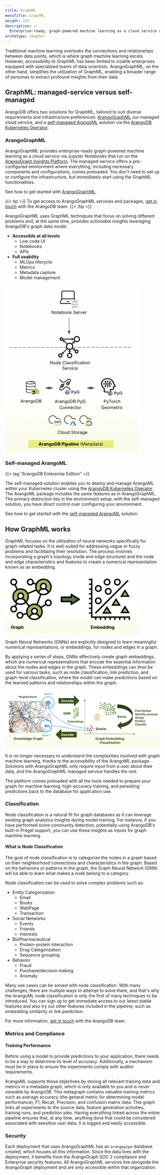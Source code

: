 ```yaml
---
title: GraphML
menuTitle: GraphML
weight: 125
description: >-
  Enterprise-ready, graph-powered machine learning as a cloud service or self-managed
archetype: chapter
---
```

Traditional machine learning overlooks the connections and relationships
between data points, which is where graph machine learning excels. However,
accessibility to GraphML has been limited to sizable enterprises equipped with
specialized teams of data scientists. ArangoGraphML, on the other hand,
simplifies the utilization of GraphML, enabling a broader range of personas to
extract profound insights from their data.

## GraphML: managed-service versus self-managed

ArangoDB offers two solutions for GraphML, tailored to suit diverse requirements
and infrastructure preferences: [ArangoGraphML](getting-started-with-arangographml.md)
our managed cloud service, and a [self-managed ArangoML](arangoml-self-managed.md)
solution via the [ArangoDB Kubernetes Operator](https://github.com/arangodb/kube-arangodb).

### ArangoGraphML

ArangoGraphML provides enterprise-ready graph-powered machine learning as a
cloud service via Jupyter Notebooks that run on the
[ArangoGraph Insights Platform](https://dashboard.arangodb.cloud/home?utm_source=docs&utm_medium=cluster_pages&utm_campaign=docs_traffic).
The managed-service offers a pre-configured environment where everything,
including necessary components and configurations, comes preloaded. You don't
need to set up or configure the infrastructure, but immediately start using the
GraphML functionalities.

See how to get started with [ArangoGraphML](getting-started-with-arangographml.md).

{{< tip >}}
To get access to ArangoGraphML services and packages,
[get in touch](https://www.arangodb.com/contact/)
with the ArangoDB team.
{{< /tip >}}

ArangoGraphML uses GraphML techniques that focus on solving different problems
and, at the same time, provides actionable insights leveraging ArangoDB's graph
data model.

- **Accessible at all levels**
  - Low code UI
  - Notebooks
  - APIs
- **Full usability**
  - MLOps lifecycle
  - Metrics
  - Metadata capture
  - Model management

![ArangoGraphML Pipeline](../../../images/ArangoGraphML_Pipeline.png)

### Self-managed ArangoML

{{< tag "ArangoDB Enterprise Edition" >}}

The self-managed solution enables you to deploy and manage ArangoML within your
Kubernetes cluster using the [ArangoDB Kubernetes Operator](https://github.com/arangodb/kube-arangodb).
The ArangoML package includes the same features as in ArangoGraphML.
The primary distinction lies in the environment setup: with the self-managed
solution, you have direct control over configuring your environment.

See how to get started with the [self-managed ArangoML](arangoml-self-managed.md)
solution.

## How GraphML works

GraphML focuses on the utilization of neural networks specifically for
graph-related tasks. It is well-suited for addressing vague or fuzzy problems
and facilitating their resolution. The process involves incorporating a graph's
topology (node and edge structure) and the node and edge characteristics and
features to create a numerical representation known as an embedding.

![GraphML Embeddings](../../../images/GraphML-Embeddings.webp)

Graph Neural Networks (GNNs) are explicitly designed to learn meaningful
numerical representations, or embeddings, for nodes and edges in a graph.

By applying a series of steps, GNNs effectively create graph embeddings,
which are numerical representations that encode the essential information
about the nodes and edges in the graph. These embeddings can then be used
for various tasks, such as node classification, link prediction, and
graph-level classification, where the model can make predictions based on the
learned patterns and relationships within the graph.

![GraphML Workflow](../../../images/GraphML-How-it-works.webp)

It is no longer necessary to understand the complexities involved with graph
machine learning, thanks to the accessibility of the ArangoML package.
Solutions with ArangoGraphML only require input from a user about
their data, and the ArangoGraphML managed service handles the rest.

The platform comes preloaded with all the tools needed to prepare your graph
for machine learning, high-accuracy training, and persisting predictions back
to the database for application use.

### Classification

Node classification is a natural fit for graph databases as it can leverage
existing graph analytics insights during model training. For instance, if you
have performed some community detection, potentially using ArangoDB's built-in
Pregel support, you can use these insights as inputs for graph machine learning. 

#### What is Node Classification

The goal of node classification is to categorize the nodes in a graph based on
their neighborhood connections and characteristics in the graph. Based on the
behaviors or patterns in the graph, the Graph Neural Network (GNN) will be able
to learn what makes a node belong to a category.

Node classification can be used to solve complex problems such as:
- Entity Categorization 
  - Email
  - Books
  - WebPage
  - Transaction
- Social Networks
  - Events
  - Friends
  - Interests
- BioPharmaceutical
  - Protein-protein interaction
  - Drug Categorization
  - Sequence grouping
- Behavior
  - Fraud 
  - Purchase/decision making
  - Anomaly 

Many use cases can be solved with node classification. With many challenges,
there are multiple ways to attempt to solve them, and that's why the
ArangoML node classification is only the first of many techniques to be
introduced. You can sign up to get immediate access to our latest stable
features and also try out other features included in the pipeline, such as
embedding similarity or link prediction.

For more information, [get in touch](https://www.arangodb.com/contact/)
with the ArangoDB team.

### Metrics and Compliance

#### Training Performance

Before using a model to provide predictions to your application, there needs
to be a way to determine its level of accuracy. Additionally, a mechanism must
be in place to ensure the experiments comply with auditor requirements.

ArangoML supports these objectives by storing all relevant training data
and metrics in a metadata graph, which is only available to you and is never
viewable by ArangoDB. This metagraph contains valuable training metrics such as
average accuracy (the general metric for determining model performance), F1,
Recall, Precision, and confusion matrix data. This graph links all experiments
to the source data, feature generation activities, training runs, and prediction
jobs. Having everything linked across the entire pipeline ensures that, at any
time, anything done that could be considered associated with sensitive user data,
it is logged and easily accessible.

### Security

Each deployment that uses ArangoGraphML has an `arangopipe` database created,
which houses all this information. Since the data lives with the deployment,
it benefits from the ArangoGraph SOC 2 compliance and Enterprise security features.
All ArangoGraphML services live alongside the ArangoGraph deployment and are only
accessible within that organization.